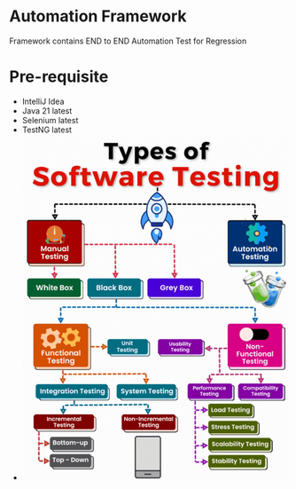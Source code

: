 # Automation Framework
Framework contains END to END Automation Test for Regression
# Pre-requisite
* IntelliJ Idea
* Java 21 latest
* Selenium latest
* TestNG latest
* ![img.png](img.png)

